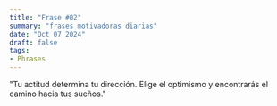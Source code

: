 ```yaml
---
title: "Frase #02"
summary: "frases motivadoras diarias"
date: "Oct 07 2024"
draft: false
tags:
- Phrases
---
```


"Tu actitud determina tu dirección. Elige el optimismo y encontrarás el camino hacia tus sueños."
